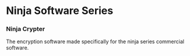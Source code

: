 # Ninja Software Series

### Ninja Crypter

The encryption software made specifically for the ninja series commercial software.
